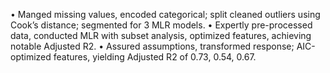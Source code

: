 • Manged missing values, encoded categorical; split cleaned outliers using Cook’s distance; segmented for 3 MLR models.
• Expertly pre-processed data, conducted MLR with subset analysis, optimized features, achieving notable Adjusted R2.
• Assured assumptions, transformed response; AIC-optimized features, yielding Adjusted R2 of 0.73, 0.54, 0.67.
